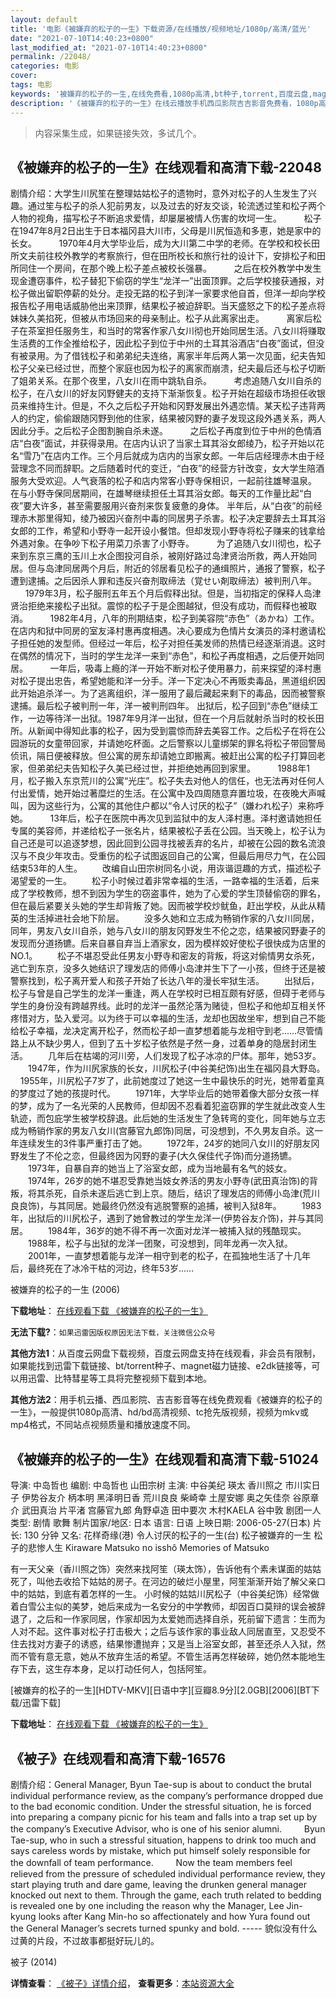 ```yaml
---
layout: default
title: '电影《被嫌弃的松子的一生》下载资源/在线播放/视频地址/1080p/高清/蓝光'
date: "2021-07-10T14:40:23+0800"
last_modified_at: "2021-07-10T14:40:23+0800"
permalink: /22048/
categories: 电影
cover:
tags: 电影
keywords: '被嫌弃的松子的一生,在线免费看,1080p高清,bt种子,torrent,百度云盘,magnet,磁力链,迅雷下载资源'
description: '《被嫌弃的松子的一生》在线云播放手机西瓜影院吉吉影音免费看，1080p高清bd/hd未删减完整版和tc抢先枪版，mkv/mp4格式，附带bt/torrent种子、magnet/磁力链、百度云盘、网盘资源迅雷下载链接'
---
```


>内容采集生成，如果链接失效，多试几个。


## 《被嫌弃的松子的一生》在线观看和高清下载-22048

剧情介绍：大学生川尻笙在整理姑姑松子的遗物时，意外对松子的人生发生了兴趣。通过笙与松子的杀人犯前男友，以及过去的好友交谈，轮流透过笙和松子两个人物的视角，描写松子不断追求爱情，却屡屡被情人伤害的坎坷一生。         松子在1947年8月2日出生于日本福冈县大川市，父母是川尻恒造和多恵，她是家中的长女。         1970年4月大学毕业后，成为大川第二中学的老师。在学校和校长田所文夫前往校外教学的考察旅行，但在田所校长和旅行社的设计下，安排松子和田所同住一个房间，在那个晚上松子差点被校长强暴。         之后在校外教学中发生现金遭窃事件，松子替犯下偷窃的学生“龙洋一”出面顶罪。之后学校接获通报，对松子做出留职停薪的处分。走投无路的松子到洋一家要求他自首，但洋一却向学校报告松子用电话威胁他出来顶罪，结果松子被迫辞职。当天盛怒之下的松子差点将妹妹久美掐死，但被从市场回来的母亲制止。松子从此离家出走。         离家后松子在茶室担任服务生，和当时的常客作家八女川彻也开始同居生活。八女川将赚取生活费的工作全推给松子，因此松子到位于中州的土耳其浴酒店“白夜”面试，但没有被录用。为了借钱松子和弟弟纪夫连络，离家半年后两人第一次见面，纪夫告知松子父亲已经过世，而整个家庭也因为松子的离家而崩溃，纪夫最后还与松子切断了姐弟关系。在那个夜里，八女川在雨中跳轨自杀。         考虑追随八女川自杀的松子，在八女川的好友冈野健夫的支持下渐渐恢复。松子开始在超级市场担任收银员来维持生计。但是，不久之后松子开始和冈野发展出外遇恋情。某天松子违背两人的约定，偷偷跟随冈野到他的住家，结果被冈野的妻子发现这段外遇关系，两人因此分手。之后松子企图割腕自杀未遂。         之后松子再度到位于中州的色情酒店“白夜”面试，并获得录用。在店内认识了当家土耳其浴女郎绫乃，松子开始以花名“雪乃”在店内工作。三个月后就成为店内的当家女郎。一年后店经理赤木由于经营理念不同而辞职。之后随着时代的变迁，“白夜”的经营方针改变，女大学生陪酒服务大受欢迎。人气衰落的松子和店内常客小野寺保相识，一起前往雄琴温泉。 在与小野寺保同居期间，在雄琴继续担任土耳其浴女郎。每天的工作量比起“白夜”要大许多，甚至需要服用兴奋剂来恢复疲惫的身体。 半年后，从“白夜”的前经理赤木那里得知，绫乃被因兴奋剂中毒的同居男子杀害。松子决定要辞去土耳其浴女郎的工作，希望和小野寺一起开设小餐馆。但却发现小野寺将松子赚来的钱拿给外遇对象。在争吵下松子用菜刀杀害了小野寺。         为了追随八女川彻也，松子来到东京三鹰的玉川上水企图投河自杀，被刚好路过岛津贤治所救，两人开始同居。但与岛津同居两个月后，附近的邻居看见松子的通缉照片，通报了警察，松子遭到逮捕。之后因杀人罪和违反兴奋剂取缔法（覚せい剤取缔法）被判刑八年。         1979年3月，松子服刑五年五个月后假释出狱。但是，当初指定的保释人岛津贤治拒绝来接松子出狱。震惊的松子于是企图越狱，但没有成功，而假释也被取消。         1982年4月，八年的刑期结束，松子到美容院“赤色”（あかね）工作。在店内和狱中同房的室友泽村惠再度相遇。决心要成为色情片女演员的泽村邀请松子担任她的发型师。但经过一年后，松子对担任美发师的热情已经逐渐消退。这时在偶然的情况下，当时的学生龙洋一来到“赤色”，和松子再度相遇，之后便开始同居。         一年后，吸毒上瘾的洋一开始不断对松子使用暴力，前来探望的泽村惠对松子提出忠告，希望她能和洋一分手。洋一下定决心不再贩卖毒品，黑道组织因此开始追杀洋一。为了逃离组织，洋一服用了最后藏起来剩下的毒品，因而被警察逮捕。最后松子被判刑一年，洋一被判刑四年。 出狱后，松子回到“赤色”继续工作，一边等待洋一出狱。1987年9月洋一出狱，但在一个月后就射杀当时的校长田所。从新闻中得知此事的松子，因为受到震惊而辞去美容工作。之后松子在将在公园游玩的女童带回家，并请她吃杯面。之后警察以儿童绑架的罪名将松子带回警局侦讯，隔日便被释放。但公寓的房东却请她立即搬离。被赶出公寓的松子打算回老家，但弟弟纪夫告知松子久美已经过世，并拒绝她再回到家里。         1988年1月，松子搬入东京荒川的公寓“光庄”。松子失去对他人的信任，也无法再对任何人付出爱情，她开始过著糜烂的生活。在公寓中及四周随意弃置垃圾，在夜晚大声喊叫，因为这些行为，公寓的其他住户都以“令人讨厌的松子”（嫌われ松子）来称呼她。         13年后，松子在医院中再次见到监狱中的友人泽村惠。泽村邀请她担任专属的美容师，并递给松子一张名片，结果被松子丢在公园。当天晚上，松子认为自己还是可以追逐梦想，因此回到公园寻找被丢弃的名片，却被在公园的数名流浪汉与不良少年攻击。受重伤的松子试图返回自己的公寓，但最后用尽力气，在公园结束53年的人生。   　　改编自山田宗树同名小说，用诙谐逗趣的方式，描述松子渴望爱的一生。   　　松子小时候过着非常幸福的生活，一路幸福的生活着，后来成了学校教师，想不到因为学生的窃盗事件，她为了心爱的学生顶替偷窃的罪名，但在最后紧要关头她的学生却背叛了她。因而被学校炒鱿鱼，赶出学校，从此从精英的生活掉进社会地下阶层。   　　没多久她和立志成为畅销作家的八女川同居，同年，男友八女川自杀，她与八女川的朋友冈野发生不伦之恋，结果被冈野妻子的发现而分道扬镳。后来自暴自弃当上酒家女，因为模样姣好使松子很快成为店里的NO.1。   　　松子不堪忍受此任男友小野寺和密友的背叛，将这对偷情男女杀死，逃亡到东京，没多久她结识了理发店的师傅小岛津并生下了一小孩，但终于还是被警察找到，松子离开爱人和孩子开始了长达八年的漫长牢狱生活。   　　出狱后，松子与曾是自己学生的龙洋一重逢，两人在学校时已相互颇有好感，但碍于老师与学生的身份没有跨越界线。此时的龙洋一虽然沦落为赌徒，但松子和他却互相关怀疼惜对方，坠入爱河。以为终于可以幸福的生活，龙却也因故坐牢，想到自己不能给松子幸福，龙决定离开松子，然而松子却一直梦想着能与龙相守到老……尽管情路上从不缺少男人，但到了五十岁松子依然是孑然一身，过着单身的隐居封闭生活。   　　几年后在枯竭的河川旁，人们发现了松子冰凉的尸体。那年，她53岁。   　　1947年，作为川尻家族的长女，川尻松子(中谷美纪饰)出生在福冈县大野岛。     1955年，川尻松子7岁了，此前她度过了她这一生中最快乐的时光，她带着童真的梦度过了她的孩提时代。 　　1971年，大学毕业后的她带着像大部分女孩一样的梦，成为了一名光荣的人民教师，但却因不忍看着犯盗窃罪的学生就此改变人生轨迹，而包庇学生被学校辞退。此后她的生活发生了急转弯的变化，同年她与立志成为畅销作家的男友八女川(宫藤官九郎饰)同居，可没想到，不久男友自杀。这一年连续发生的3件事严重打击了她。 　　1972年，24岁的她同八女川的好朋友冈野发生了不伦之恋，但最终因为冈野的妻子(大久保佳代子饰)而分道扬镳。 　　1973年，自暴自弃的她当上了浴室女郎，成为当地最有名气的妓女。 　　1974年，26岁的她不堪忍受靠她当妓女养活的男友小野寺(武田真治饰)的背叛，将其杀死，自杀未遂后逃亡到上京。随后，结识了理发店的师傅小岛津(荒川良良饰)，与其同居。她最终仍然没有逃脱警察的追捕，被判入狱8年。 　　1983年，出狱后的川尻松子，遇到了她曾教过的学生龙洋一(伊势谷友介饰)，并与其同居。 　　1984年，36岁的她不得不再一次面对龙洋一被捕入狱的残酷现实。 　　1988年，松子与出狱的龙洋一团聚，可没想到，同年龙再一次入狱。 　　2001年，一直梦想着能与龙洋一相守到老的松子，在孤独地生活了十几年后，最终死在了冰冷干枯的河边，终年53岁……


被嫌弃的松子的一生 (2006)

**下载地址**： [在线观看下载 《被嫌弃的松子的一生》](https://www.btbtdy.me/btdy/dy766.html) 


**无法下载?**：`如果迅雷因版权原因无法下载，关注微信公众号 `

**其他方法1**：从百度云网盘下载视频，百度云网盘支持在线观看，非会员有限制，如果能找到迅雷下载链接、bt/torrent种子、magnet磁力链接、e2dk链接等，可以用迅雷、比特彗星等工具将完整视频下载到本地。

**其他方法2**：用手机云播、西瓜影院、吉吉影音等在线免费观看《被嫌弃的松子的一生》，一般提供1080p高清、hd/bd高清视频、tc抢先版视频，视频为mkv或mp4格式，不同站点视频质量和播放速度不同。


## 《被嫌弃的松子的一生》在线观看和高清下载-51024

导演: 中岛哲也 编剧: 中岛哲也 山田宗树 主演: 中谷美纪 瑛太 香川照之 市川实日子 伊势谷友介 柄本明 黑泽明日香 荒川良良 柴崎幸 土屋安娜 奥之矢佳奈 谷原章介 武田真治 片平渚 宫藤官九郎 角野卓造 田中要次 木村KAELA 谷中敦 剧团一人 类型: 剧情 歌舞 制片国家/地区: 日本 语言: 日语 上映日期: 2006-05-27(日本) 片长: 130 分钟 又名: 花样奇缘(港) 令人讨厌的松子的一生(台) 松子被嫌弃的一生 松子的悲惨人生 Kiraware Matsuko no isshô Memories of Matsuko

有一天父亲（香川照之饰）突然来找阿笙（瑛太饰），告诉他有个素未谋面的姑姑死了，叫他去收拾下姑姑的房子。在河边的破烂小屋里，阿笙渐渐开始了解父亲口中的姑姑，到底有着怎样的一生。 小时候的姑姑川尻松子（中谷美纪饰）经常做着白雪公主似的美梦，她后来成为一名安分的中学教师，却因百口莫辩的误会被辞退了，之后和一作家同居，作家却因为太爱她而选择自杀，死前留下遗言：生而为人对不起。这件事对松子打击极大；之后与该作家的事业敌人同居直至，又忍受不住去找对方妻子的诱惑，结果惨遭抛弃；又是当上浴室女郎，甚至还杀人入狱，然而不管有意无意，她从不放弃生活的希望。不管生活再怎样破碎，她仍然本能地生存下去，这生存本身，足以打动任何人，包括阿笙。


[被嫌弃的松子的一生][HDTV-MKV][日语中字][豆瓣8.9分][2.0GB][2006][BT下载/迅雷下载]

**下载地址**： [在线观看下载 《被嫌弃的松子的一生》](https://www.btdx8.com/torrent/memories_of_matsuko_2006.html) 


## 《被子》在线观看和高清下载-16576

剧情介绍：General Manager, Byun Tae-sup is about to conduct the brutal individual performance review, as the company’s performance dropped due to the bad economic condition. Under the stressful situation, he is forced into preparing a company picnic for his team and falls into a trap set up by the company’s Executive Advisor, who is one of his senior alumni.  　　Byun Tae-sup, who in such a stressful situation, happens to drink too much and says careless words by mistake, which put himself solely responsible for the downfall of team performance.  　　Now the team members feel relieved from the pressure of scheduled individual performance review, they start playing truth and dare game, leaving the drunken general manager knocked out next to them. Through the game, each truth related to bedding is revealed one by one including the reason why the Manager, Lee Jin-kyung looks after Kang Min-ho so affectionately and how Yura found out the General Manager’s secrets turned spunky and bold. ----- 貌似没有什么过黄的片段，不过故事都挺好玩儿的。


被子 (2014)

**详情查看**： [《被子》详情介绍](/movie/16576/)， **查看更多**：[本站资源大全](/movie/t/all/)


